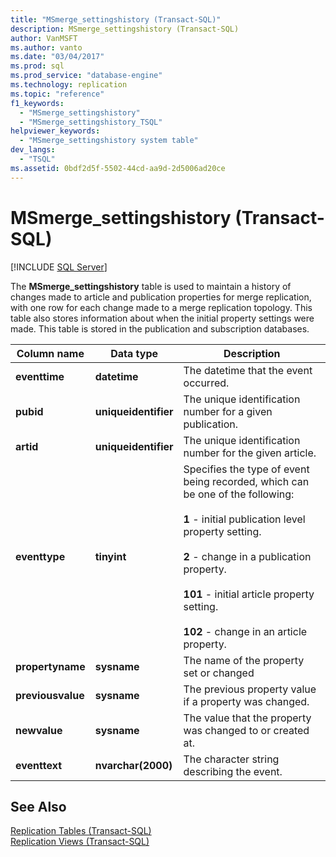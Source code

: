 ```yaml
---
title: "MSmerge_settingshistory (Transact-SQL)"
description: MSmerge_settingshistory (Transact-SQL)
author: VanMSFT
ms.author: vanto
ms.date: "03/04/2017"
ms.prod: sql
ms.prod_service: "database-engine"
ms.technology: replication
ms.topic: "reference"
f1_keywords:
  - "MSmerge_settingshistory"
  - "MSmerge_settingshistory_TSQL"
helpviewer_keywords:
  - "MSmerge_settingshistory system table"
dev_langs:
  - "TSQL"
ms.assetid: 0bdf2d5f-5502-44cd-aa9d-2d5006ad20ce
---
```

# MSmerge_settingshistory (Transact-SQL)
[!INCLUDE [SQL Server](../../includes/applies-to-version/sqlserver.md)]

  The **MSmerge_settingshistory** table is used to maintain a history of changes made to article and publication properties for merge replication, with one row for each change made to a merge replication topology. This table also stores information about when the initial property settings were made. This table is stored in the publication and subscription databases.  
  
|Column name|Data type|Description|  
|-----------------|---------------|-----------------|  
|**eventtime**|**datetime**|The datetime that the event occurred.|  
|**pubid**|**uniqueidentifier**|The unique identification number for a given publication.|  
|**artid**|**uniqueidentifier**|The unique identification number for the given article.|  
|**eventtype**|**tinyint**|Specifies the type of event being recorded, which can be one of the following:<br /><br /> **1** - initial publication level property setting.<br /><br /> **2** - change in a publication property.<br /><br /> **101** - initial article property setting.<br /><br /> **102** - change in an article property.|  
|**propertyname**|**sysname**|The name of the property set or changed|  
|**previousvalue**|**sysname**|The previous property value if a property was changed.|  
|**newvalue**|**sysname**|The value that the property was changed to or created at.|  
|**eventtext**|**nvarchar(2000)**|The character string describing the event.|  
  
## See Also  
 [Replication Tables &#40;Transact-SQL&#41;](../../relational-databases/system-tables/replication-tables-transact-sql.md)   
 [Replication Views &#40;Transact-SQL&#41;](../../relational-databases/system-views/replication-views-transact-sql.md)  
  
  
